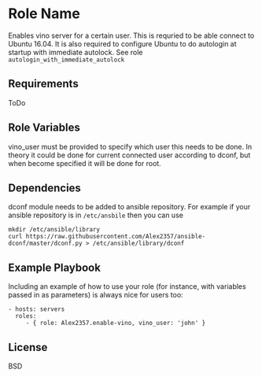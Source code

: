 Role Name
=========

Enables vino server for a certain user. This is requried to be able connect to Ubuntu 16.04.
It is also required to configure Ubuntu to do autologin at startup with immediate autolock.
See role `autologin_with_immediate_autolock`

Requirements
------------

ToDo


Role Variables
--------------

vino_user must be provided to specify which user this needs to be done.
In theory it could be done for current connected user according to dconf,
but when become specified it will be done for root.

Dependencies
------------

dconf module needs to be added to ansible repository.
For example if your ansible repository is in `/etc/ansbile`
then you can use
```
mkdir /etc/ansible/library
curl https://raw.githubusercontent.com/Alex2357/ansible-dconf/master/dconf.py > /etc/ansible/library/dconf
```

Example Playbook
----------------

Including an example of how to use your role (for instance, with variables passed in as parameters) is always nice for users too:

    - hosts: servers
      roles:
         - { role: Alex2357.enable-vino, vino_user: 'john' }

License
-------

BSD


